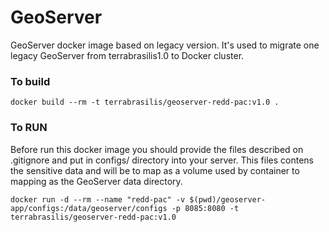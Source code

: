 # GeoServer
GeoServer docker image based on legacy version. It's used to migrate one legacy GeoServer from terrabrasilis1.0 to Docker cluster.

### To build

```
docker build --rm -t terrabrasilis/geoserver-redd-pac:v1.0 .
```

### To RUN

Before run this docker image you should provide the files described on .gitignore and put in configs/ directory into your server. This files contens the sensitive data and will be to map as a volume used by container to mapping as the GeoServer data directory.

```
docker run -d --rm --name "redd-pac" -v $(pwd)/geoserver-app/configs:/data/geoserver/configs -p 8085:8080 -t terrabrasilis/geoserver-redd-pac:v1.0
```
